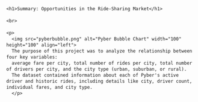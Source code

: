 <!DOCTYPE html>
<html lang="en" dir="ltr">
  <head>
    <meta charset="utf-8">
    <title>Bootstrap Visualization Dashboard - Pyber Analysis</title>
  </head>
  <body>

    <h1>Summary: Opportunities in the Ride-Sharing Market</h1>

    <br>

    <p>
      <img src="pyberbubble.png" alt="Pyber Bubble Chart" width="100" height="100" align="left">
      The purpose of this project was to analyze the relationship between four key variables:
      average fare per city, total number of rides per city, total number of drivers per city, and the city type (urban, suburban, or rural).
      The dataset contained information about each of Pyber's active driver and historic rides, including details like city, driver count, individual fares, and city type.
      </p>

  </body>
</html>

